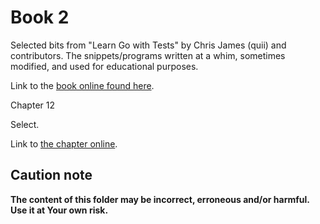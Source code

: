 # Book 2

Selected bits from "Learn Go with Tests" by Chris James (quii) and contributors.
The snippets/programs written at a whim, sometimes modified, and used for educational purposes.

Link to the [book online found here](https://quii.gitbook.io/learn-go-with-tests).

Chapter 12

Select.

Link to [the chapter online](https://quii.gitbook.io/learn-go-with-tests/go-fundamentals/select).

## Caution note

**The content of this folder may be incorrect, erroneous and/or harmful. Use it at Your own risk.**
